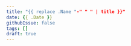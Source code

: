 ```yaml
---
title: "{{ replace .Name "-" " " | title }}"
date: {{ .Date }}
githubIssue: false
tags: []
draft: true
---
```

